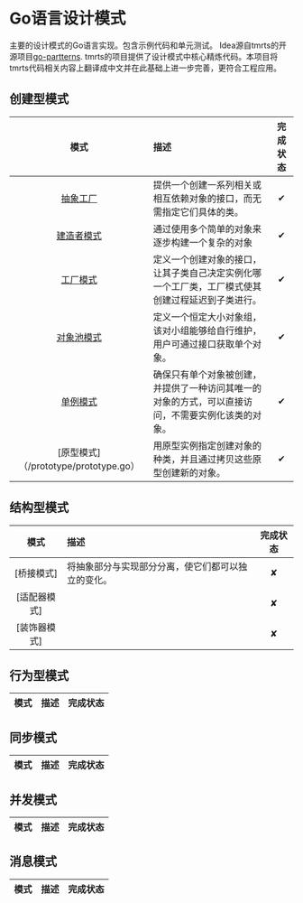 # Go语言设计模式
主要的设计模式的Go语言实现。包含示例代码和单元测试。
Idea源自tmrts的开源项目[go-partterns](https://github.com/tmrts/go-patterns). tmrts的项目提供了设计模式中核心精炼代码。本项目将tmrts代码相关内容上翻译成中文并在此基础上进一步完善，更符合工程应用。
## 创建型模式

| 模式 | 描述 | 完成状态 |
|:-------:|:----------- |:------:|
| [抽象工厂](/abstractFactory/abstractFactory.go) | 提供一个创建一系列相关或相互依赖对象的接口，而无需指定它们具体的类。 | ✔ |
| [建造者模式](/builder/builder.go) | 通过使用多个简单的对象来逐步构建一个复杂的对象 | ✔ |
| [工厂模式](/factory/factory.go) | 定义一个创建对象的接口，让其子类自己决定实例化哪一个工厂类，工厂模式使其创建过程延迟到子类进行。 | ✔ |
| [对象池模式](/objectPool/objectPool.go) | 定义一个恒定大小对象组，该对小组能够给自行维护，用户可通过接口获取单个对象。 | ✔ |
| [单例模式](/singleTon/singleTon.go) | 确保只有单个对象被创建，并提供了一种访问其唯一的对象的方式，可以直接访问，不需要实例化该类的对象。 | ✔ |
| [原型模式]（/prototype/prototype.go） | 用原型实例指定创建对象的种类，并且通过拷贝这些原型创建新的对象。 | ✔ |
## 结构型模式

| 模式 | 描述 | 完成状态 |
|:-------:|:----------- |:------:|
| [桥接模式] | 将抽象部分与实现部分分离，使它们都可以独立的变化。 | ✘ |
| [适配器模式] | | ✘ |
| [装饰器模式] | | ✘ |

## 行为型模式

| 模式 | 描述 | 完成状态 |
|:-------:|:----------- |:------:|

## 同步模式

| 模式 | 描述 | 完成状态 |
|:-------:|:----------- |:------:|

## 并发模式

| 模式 | 描述 | 完成状态 |
|:-------:|:----------- |:------:|

## 消息模式

| 模式 | 描述 | 完成状态 |
|:-------:|:----------- |:------:|
